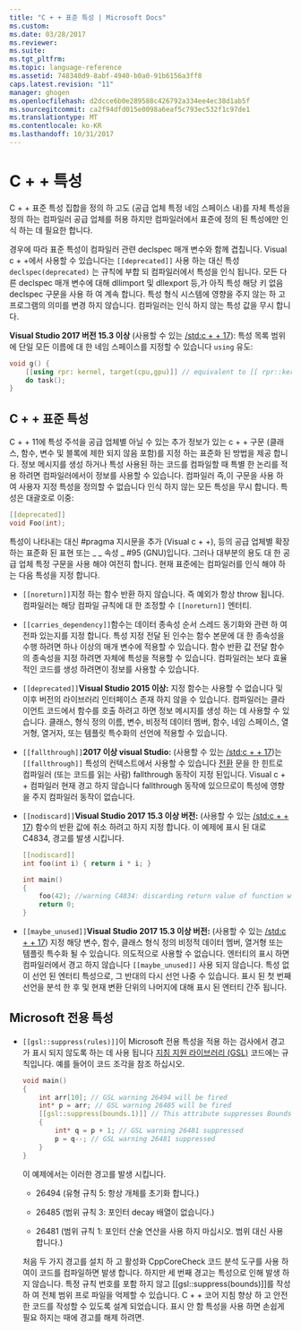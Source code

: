 ```yaml
---
title: "C + + 표준 특성 | Microsoft Docs"
ms.custom: 
ms.date: 03/28/2017
ms.reviewer: 
ms.suite: 
ms.tgt_pltfrm: 
ms.topic: language-reference
ms.assetid: 748340d9-8abf-4940-b0a0-91b6156a3ff8
caps.latest.revision: "11"
manager: ghogen
ms.openlocfilehash: d2dcce6b0e289588c426792a334ee4ec38d1ab5f
ms.sourcegitcommit: ca2f94dfd015e0098a6eaf5c793ec532f1c97de1
ms.translationtype: MT
ms.contentlocale: ko-KR
ms.lasthandoff: 10/31/2017
---
```

# <a name="attributes-in-c"></a>C + + 특성

C + + 표준 특성 집합을 정의 하 고도 (공급 업체 특정 네임 스페이스 내)를 자체 특성을 정의 하는 컴파일러 공급 업체를 허용 하지만 컴파일러에서 표준에 정의 된 특성에만 인식 하는 데 필요한 합니다.

경우에 따라 표준 특성이 컴파일러 관련 declspec 매개 변수와 함께 겹칩니다. Visual c + +에서 사용할 수 있습니다는 `[[deprecated]]` 사용 하는 대신 특성 `declspec(deprecated)` 는 규칙에 부합 되 컴파일러에서 특성을 인식 됩니다. 모든 다른 declspec 매개 변수에 대해 dllimport 및 dllexport 등,가 아직 특성 해당 키 없음 declspec 구문을 사용 하 여 계속 합니다. 특성 형식 시스템에 영향을 주지 않는 하 고 프로그램의 의미를 변경 하지 않습니다. 컴파일러는 인식 하지 않는 특성 값을 무시 합니다.

**Visual Studio 2017 버전 15.3 이상** (사용할 수 있는 [/std:c + + 17](../build/reference/std-specify-language-standard-version.md)): 특성 목록 범위에 단일 모든 이름에 대 한 네임 스페이스를 지정할 수 있습니다 `using` 유도:

```cpp
void g() {
    [[using rpr: kernel, target(cpu,gpu)]] // equivalent to [[ rpr::kernel, rpr::target(cpu,gpu) ]]
    do task();
}
```

## <a name="c-standard-attributes"></a>C + + 표준 특성

C + + 11에 특성 주석을 공급 업체별 아닐 수 있는 추가 정보가 있는 c + + 구문 (클래스, 함수, 변수 및 블록에 제한 되지 않음 포함)를 지정 하는 표준화 된 방법을 제공 합니다. 정보 메시지를 생성 하거나 특성 사용된 하는 코드를 컴파일할 때 특별 한 논리를 적용 하려면 컴파일러에서이 정보를 사용할 수 있습니다. 컴파일러 즉,이 구문을 사용 하 여 사용자 지정 특성을 정의할 수 없습니다 인식 하지 않는 모든 특성을 무시 합니다. 특성은 대괄호로 이중:

```cpp
[[deprecated]]
void Foo(int);
```

특성이 나타내는 대신 #pragma 지시문을 추가 (Visual c + +), 등의 공급 업체별 확장 하는 표준화 된 표현 또는 &#95; &#95; 속성 &#95; #95 (GNU)입니다. 그러나 대부분의 용도 대 한 공급 업체 특정 구문을 사용 해야 여전히 합니다. 현재 표준에는 컴파일러를 인식 해야 하는 다음 특성을 지정 합니다.

- `[[noreturn]]`지정 하는 함수 반환 하지 않습니다. 즉 예외가 항상 throw 됩니다. 컴파일러는 해당 컴파일 규칙에 대 한 조정할 수 `[[noreturn]]` 엔터티.

- `[[carries_dependency]]`함수는 데이터 종속성 순서 스레드 동기화와 관련 하 여 전파 있는지를 지정 합니다. 특성 지정 전달 된 인수는 함수 본문에 대 한 종속성을 수행 하려면 하나 이상의 매개 변수에 적용할 수 있습니다. 함수 반환 값 전달 함수의 종속성을 지정 하려면 자체에 특성을 적용할 수 있습니다. 컴파일러는 보다 효율적인 코드를 생성 하려면이 정보를 사용할 수 있습니다.

- `[[deprecated]]`**Visual Studio 2015 이상:** 지정 함수는 사용할 수 없습니다 및 이후 버전의 라이브러리 인터페이스 존재 하지 않을 수 있습니다. 컴파일러는 클라이언트 코드에서 함수를 호출 하려고 하면 정보 메시지를 생성 하는 데 사용할 수 있습니다. 클래스, 형식 정의 이름, 변수, 비정적 데이터 멤버, 함수, 네임 스페이스, 열거형, 열거자, 또는 템플릿 특수화의 선언에 적용할 수 있습니다.  

- `[[fallthrough]]`**2017 이상 visual Studio:** (사용할 수 있는 [/std:c + + 17](../build/reference/std-specify-language-standard-version.md))는 `[[fallthrough]]` 특성의 컨텍스트에서 사용할 수 있습니다 [전환](switch-statement-cpp.md) 문을 한 힌트로 컴파일러 (또는 코드를 읽는 사람) fallthrough 동작이 지정 된입니다. Visual c + + 컴파일러 현재 경고 하지 않습니다 fallthrough 동작에 있으므로이 특성에 영향을 주지 컴파일러 동작이 없습니다.

- `[[nodiscard]]`**Visual Studio 2017 15.3 이상 버전:** (사용할 수 있는 [/std:c + + 17](../build/reference/std-specify-language-standard-version.md)) 함수의 반환 값에 취소 하려고 하지 지정 합니다. 이 예제에 표시 된 대로 C4834, 경고를 발생 시킵니다.

   ```cpp
   [[nodiscard]]
   int foo(int i) { return i * i; }

   int main()
   {
       foo(42); //warning C4834: discarding return value of function with 'nodiscard' attribute
       return 0;
   }
   ```

- `[[maybe_unused]]`**Visual Studio 2017 15.3 이상 버전:** (사용할 수 있는 [/std:c + + 17](../build/reference/std-specify-language-standard-version.md)) 지정 해당 변수, 함수, 클래스 형식 정의 비정적 데이터 멤버, 열거형 또는 템플릿 특수화 될 수 있습니다. 의도적으로 사용할 수 없습니다. 엔터티의 표시 하면 컴파일러에서 경고 하지 않습니다 `[[maybe_unused]]` 사용 되지 않습니다. 특성 없이 선언 된 엔터티 특성으로, 그 반대의 다시 선언 나중 수 있습니다. 표시 된 첫 번째 선언을 분석 한 후 및 현재 변환 단위의 나머지에 대해 표시 된 엔터티 간주 됩니다.

## <a name="microsoft-specific-attributes"></a>Microsoft 전용 특성

- `[[gsl::suppress(rules)]]`이 Microsoft 전용 특성을 적용 하는 검사에서 경고가 표시 되지 않도록 하는 데 사용 됩니다 [지침 지원 라이브러리 (GSL)](https://github.com/Microsoft/GSL) 코드에는 규칙입니다. 예를 들어이 코드 조각을 참조 하십시오.

    ```cpp
    void main()
    {
        int arr[10]; // GSL warning 26494 will be fired
        int* p = arr; // GSL warning 26485 will be fired
        [[gsl::suppress(bounds.1)]] // This attribute suppresses Bounds rule #1
        {
            int* q = p + 1; // GSL warning 26481 suppressed
            p = q--; // GSL warning 26481 suppressed
        }
    }
    ```

   이 예제에서는 이러한 경고를 발생 시킵니다.

   - 26494 (유형 규칙 5: 항상 개체를 초기화 합니다.)

   - 26485 (범위 규칙 3: 포인터 decay 배열이 없습니다.)

   - 26481 (범위 규칙 1: 포인터 산술 연산을 사용 하지 마십시오. 범위 대신 사용 합니다.)

   처음 두 가지 경고를 설치 하 고 활성화 CppCoreCheck 코드 분석 도구를 사용 하 여이 코드를 컴파일하면 발생 합니다. 하지만 세 번째 경고는 특성으로 인해 발생 하지 않습니다. 특정 규칙 번호를 포함 하지 않고 [[gsl::suppress(bounds)]]를 작성 하 여 전체 범위 프로 파일을 억제할 수 있습니다. C + + 코어 지침 향상 하 고 안전한 코드를 작성할 수 있도록 설계 되었습니다. 표시 안 함 특성을 사용 하면 손쉽게 필요 하지는 때에 경고를 해제 하려면.
